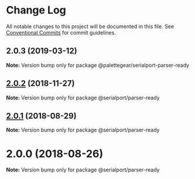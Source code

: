 # Change Log

All notable changes to this project will be documented in this file.
See [Conventional Commits](https://conventionalcommits.org) for commit guidelines.

## 2.0.3 (2019-03-12)

**Note:** Version bump only for package @palettegear/serialport-parser-ready






## [2.0.2](https://github.com/node-serialport/node-serialport/compare/@serialport/parser-ready@2.0.1...@serialport/parser-ready@2.0.2) (2018-11-27)

**Note:** Version bump only for package @serialport/parser-ready





<a name="2.0.1"></a>
## [2.0.1](https://github.com/node-serialport/node-serialport/compare/@serialport/parser-ready@2.0.0...@serialport/parser-ready@2.0.1) (2018-08-29)

**Note:** Version bump only for package @serialport/parser-ready





<a name="2.0.0"></a>
# 2.0.0 (2018-08-26)

**Note:** Version bump only for package @serialport/parser-ready
